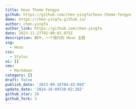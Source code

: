 ```yaml
---
title: Hexo Theme Fengye
github: https://github.com/chen-yingfa/hexo-theme-fengye
demo: https://chen-yingfa.github.io/
author: chen-yingfa
author_link: https://github.com/chen-yingfa
date: 2023-11-27T02:00:01.975Z
description: 枫叶，一个简约的 Hexo 主题
ssg:
  - Hexo
css:
  - Stylus
ui: []
cms:
  - Markdown
category: []
draft: false
publish_date: '2023-09-16T04:43:09Z'
update_date: '2024-10-09T20:02:28Z'
github_star: 20
github_fork: 3
---
```

